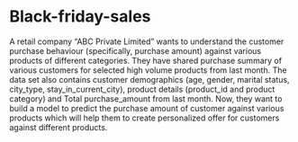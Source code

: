 # Black-friday-sales
A retail company “ABC Private Limited” wants to understand the customer purchase behaviour (specifically, purchase amount) against various products of different categories. They have shared purchase summary of various customers for selected high volume products from last month. The data set also contains customer demographics (age, gender, marital status, city_type, stay_in_current_city), product details (product_id and product category) and Total purchase_amount from last month.  Now, they want to build a model to predict the purchase amount of customer against various products which will help them to create personalized offer for customers against different products.
